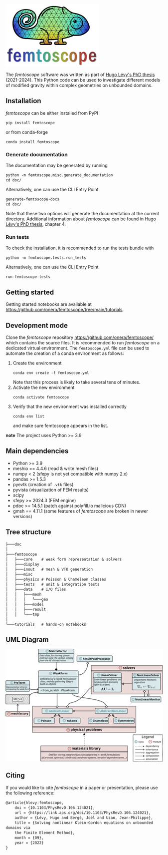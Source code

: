 ![](femtoscope/images/logo.png)

The *femtoscope* software was written as part of [Hugo Lévy's PhD thesis](https://theses.hal.science/tel-04789073v1/document) (2021-2024). This Python code can be used to investigate different models of modified gravity within complex geometries on unbounded domains.

## Installation

*femtoscope* can be either installed from PyPI
```console
pip install femtoscope
```
or from conda-forge
```console
conda install femtoscope
```

### Generate documentation
The documentation may be generated by running
```console
python -m femtoscope.misc.generate_documentation
cd doc/
```
Alternatively, one can use the CLI Entry Point
```console
generate-femtoscope-docs
cd doc/
```
Note that these two options will generate the documentation at the current directory. Additional information about *femtoscope* can be found in [Hugo Lévy's PhD thesis](https://theses.hal.science/tel-04789073v1/document), chapter 4.

### Run tests

To check the installation, it is recommended to run the tests bundle with
```console
python -m femtoscope.tests.run_tests
```
Alternatively, one can use the CLI Entry Point
```console
run-femtoscope-tests
```

## Getting started

Getting started notebooks are available at https://github.com/onera/femtoscope/tree/main/tutorials.

## Development mode

Clone the *femtoscope* repository https://github.com/onera/femtoscope/ which contains the source files. It is recommended to run *femtoscope* on a dedicated virtual environment. The `femtoscope.yml` file can be used to automate the creation of a conda environment as follows:

1) Create the environment
	```console
	conda env create -f femtoscope.yml
	```
	Note that this process is likely to take several tens of minutes.
2) Activate the new environment
	```console
	conda activate femtoscope
	```
3) Verify that the new environment was installed correctly
	```console
    conda env list
	```
   and make sure femtoscope appears in the list.
   
**note**
The project uses Python >= 3.9

## Main dependencies

- Python >= 3.9
- meshio == 4.4.6 (read & write mesh files)
- numpy < 2 (sfepy is not yet compatible with numpy 2.x)
- pandas >= 1.5.3
- pyevtk (creation of `.vtk` files)
- pyvista (visualization of FEM results)
- scipy
- sfepy >= 2024.3 (FEM engine)
- pdoc >= 14.5.1 (patch against polyfill.io malicious CDN)
- gmsh == 4.11.1 (some features of *femtoscope* are broken in newer versions)
	
## Tree structure

```shell
├───doc
│
├───femtoscope
│   ├───core	# weak form representation & solvers
│   ├───display
│   ├───inout	# mesh & VTK generation
│   ├───misc
│   ├───physics	# Poisson & Chameleon classes	
│   ├───tests	# unit & integration tests
│	├───data	# I/O files
│   │   ├───mesh
│   │   │   └───geo
│   │   ├───model
│   │   ├───result
│   │   └───tmp
│
└───tutorials	# hands-on notebooks
```

## UML Diagram

![](femtoscope/images/uml-femtoscope.svg)

## Citing

If you would like to cite *femtoscope* in a paper or presentation, please use the following reference:
```
@article{hlevy:femtoscope,
	doi = {10.1103/PhysRevD.106.124021},
	url = {https://link.aps.org/doi/10.1103/PhysRevD.106.124021},
	author = {Lévy, Hugo and Bergé, Joël and Uzan, Jean-Philippe},
	title = {Solving nonlinear Klein-Gordon equations on unbounded domains via
	the Finite Element Method},
	month = {09},
	year = {2022}
}
```